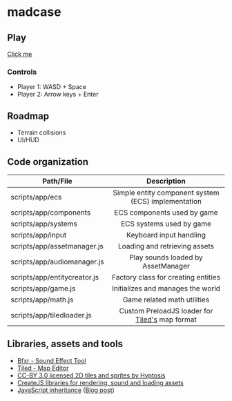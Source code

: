 # madcase

## Play
[Click me](https://danielvandenbrink.com/madcase/)

### Controls
* Player 1: WASD + Space
* Player 2: Arrow keys + Enter

## Roadmap
* Terrain collisions
* UI/HUD

## Code organization
| Path/File                    | Description                                                                 |
| ---------------------------- |:---------------------------------------------------------------------------:|
| scripts/app/ecs              | Simple entity component system (ECS) implementation                         |
| scripts/app/components       | ECS components used by game                                                 |
| scripts/app/systems          | ECS systems used by game                                                    |
| scripts/app/input            | Keyboard input handling                                                     |
| scripts/app/assetmanager.js  | Loading and retrieving assets                                               |
| scripts/app/audiomanager.js  | Play sounds loaded by AssetManager                                          |
| scripts/app/entitycreator.js | Factory class for creating entities                                         |
| scripts/app/game.js          | Initializes and manages the world                                           |
| scripts/app/math.js          | Game related math utilities                                                 |
| scripts/app/tiledloader.js   | Custom PreloadJS loader for [Tiled's](http://www.mapeditor.org/) map format |

## Libraries, assets and tools
* [Bfxr - Sound Effect Tool](http://www.bfxr.net/)
* [Tiled - Map Editor](http://www.mapeditor.org/)
* [CC-BY 3.0 licensed 2D tiles and sprites by Hyptosis](http://opengameart.org/content/lots-of-free-2d-tiles-and-sprites-by-hyptosis)
* [CreateJS libraries for rendering, sound and loading assets](http://createjs.com/)
* [JavaScript inheritance](https://jsperf.com/fun-with-method-overrides/30) ([Blog post](http://techblog.netflix.com/2014/05/improving-performance-of-our-javascript.html))